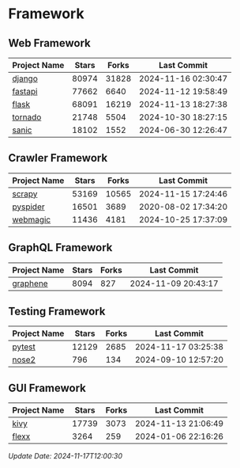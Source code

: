# Framework

## Web Framework
| Project Name | Stars | Forks | Last Commit |
| ------------ | ----- | ----- | ----------- |
| [django](https://github.com/django/django) | 80974 | 31828 | 2024-11-16 02:30:47 |
| [fastapi](https://github.com/fastapi/fastapi) | 77662 | 6640 | 2024-11-12 19:58:49 |
| [flask](https://github.com/pallets/flask) | 68091 | 16219 | 2024-11-13 18:27:38 |
| [tornado](https://github.com/tornadoweb/tornado) | 21748 | 5504 | 2024-10-30 18:27:15 |
| [sanic](https://github.com/sanic-org/sanic) | 18102 | 1552 | 2024-06-30 12:26:47 |

## Crawler Framework
| Project Name | Stars | Forks | Last Commit |
| ------------ | ----- | ----- | ----------- |
| [scrapy](https://github.com/scrapy/scrapy) | 53169 | 10565 | 2024-11-15 17:24:46 |
| [pyspider](https://github.com/binux/pyspider) | 16501 | 3689 | 2020-08-02 17:34:20 |
| [webmagic](https://github.com/code4craft/webmagic) | 11436 | 4181 | 2024-10-25 17:37:09 |

## GraphQL Framework
| Project Name | Stars | Forks | Last Commit |
| ------------ | ----- | ----- | ----------- |
| [graphene](https://github.com/graphql-python/graphene) | 8094 | 827 | 2024-11-09 20:43:17 |

## Testing Framework
| Project Name | Stars | Forks | Last Commit |
| ------------ | ----- | ----- | ----------- |
| [pytest](https://github.com/pytest-dev/pytest) | 12129 | 2685 | 2024-11-17 03:25:38 |
| [nose2](https://github.com/nose-devs/nose2) | 796 | 134 | 2024-09-10 12:57:20 |

## GUI Framework
| Project Name | Stars | Forks | Last Commit |
| ------------ | ----- | ----- | ----------- |
| [kivy](https://github.com/kivy/kivy) | 17739 | 3073 | 2024-11-13 21:06:49 |
| [flexx](https://github.com/flexxui/flexx) | 3264 | 259 | 2024-01-06 22:16:26 |

*Update Date: 2024-11-17T12:00:30*